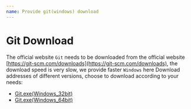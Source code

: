 ```yaml
---
name: Provide git(windows) download
---
```



# Git Download
The official website `Git` needs to be downloaded from the official website [https://git-scm.com/downloads](https://git-scm.com/downloads), the download speed is very slow, we provide faster `Windows` here Download addresses of different versions, choose to download according to your needs:

+ <a href="https://www.gitclone.com/download/Git-2.35.1.2-32-bit.exe">Git.exe(Windows_32bit)</a>
+ <a href="https://www.gitclone.com/download/Git-2.35.1.2-64-bit.exe">Git.exe(Windows_64bit)</a>

